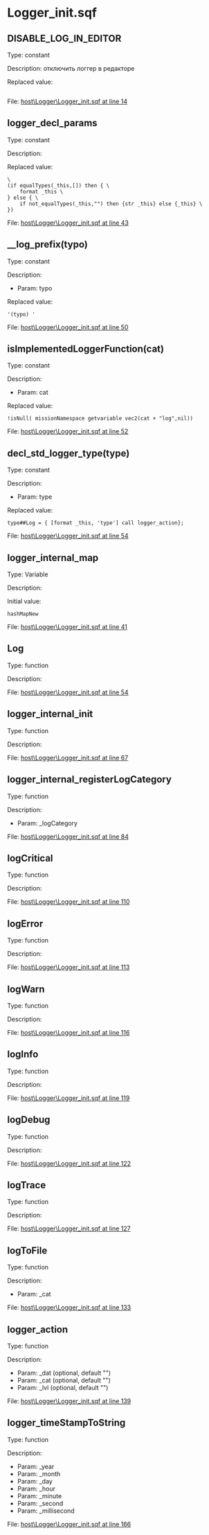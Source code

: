 # Logger_init.sqf

## DISABLE_LOG_IN_EDITOR

Type: constant

Description: отключить логгер в редакторе


Replaced value:
```sqf

```
File: [host\Logger\Logger_init.sqf at line 14](../../../Src/host/Logger/Logger_init.sqf#L14)
## __logger_decl_params__

Type: constant

Description: 


Replaced value:
```sqf
\
(if equalTypes(_this,[]) then { \
	format _this \
} else { \
	if not_equalTypes(_this,"") then {str _this} else {_this} \
})
```
File: [host\Logger\Logger_init.sqf at line 43](../../../Src/host/Logger/Logger_init.sqf#L43)
## __log_prefix(typo)

Type: constant

Description: 
- Param: typo

Replaced value:
```sqf
'(typo)	'
```
File: [host\Logger\Logger_init.sqf at line 50](../../../Src/host/Logger/Logger_init.sqf#L50)
## isImplementedLoggerFunction(cat)

Type: constant

Description: 
- Param: cat

Replaced value:
```sqf
!isNull( missionNamespace getvariable vec2(cat + "log",nil))
```
File: [host\Logger\Logger_init.sqf at line 52](../../../Src/host/Logger/Logger_init.sqf#L52)
## decl_std_logger_type(type)

Type: constant

Description: 
- Param: type

Replaced value:
```sqf
type##Log = { [format _this, 'type'] call logger_action};
```
File: [host\Logger\Logger_init.sqf at line 54](../../../Src/host/Logger/Logger_init.sqf#L54)
## logger_internal_map

Type: Variable

Description: 


Initial value:
```sqf
hashMapNew
```
File: [host\Logger\Logger_init.sqf at line 41](../../../Src/host/Logger/Logger_init.sqf#L41)
## Log

Type: function

Description: 


File: [host\Logger\Logger_init.sqf at line 54](../../../Src/host/Logger/Logger_init.sqf#L54)
## logger_internal_init

Type: function

Description: 


File: [host\Logger\Logger_init.sqf at line 67](../../../Src/host/Logger/Logger_init.sqf#L67)
## logger_internal_registerLogCategory

Type: function

Description: 
- Param: _logCategory

File: [host\Logger\Logger_init.sqf at line 84](../../../Src/host/Logger/Logger_init.sqf#L84)
## logCritical

Type: function

Description: 


File: [host\Logger\Logger_init.sqf at line 110](../../../Src/host/Logger/Logger_init.sqf#L110)
## logError

Type: function

Description: 


File: [host\Logger\Logger_init.sqf at line 113](../../../Src/host/Logger/Logger_init.sqf#L113)
## logWarn

Type: function

Description: 


File: [host\Logger\Logger_init.sqf at line 116](../../../Src/host/Logger/Logger_init.sqf#L116)
## logInfo

Type: function

Description: 


File: [host\Logger\Logger_init.sqf at line 119](../../../Src/host/Logger/Logger_init.sqf#L119)
## logDebug

Type: function

Description: 


File: [host\Logger\Logger_init.sqf at line 122](../../../Src/host/Logger/Logger_init.sqf#L122)
## logTrace

Type: function

Description: 


File: [host\Logger\Logger_init.sqf at line 127](../../../Src/host/Logger/Logger_init.sqf#L127)
## logToFile

Type: function

Description: 
- Param: _cat

File: [host\Logger\Logger_init.sqf at line 133](../../../Src/host/Logger/Logger_init.sqf#L133)
## logger_action

Type: function

Description: 
- Param: _dat (optional, default "")
- Param: _cat (optional, default "")
- Param: _lvl (optional, default "")

File: [host\Logger\Logger_init.sqf at line 139](../../../Src/host/Logger/Logger_init.sqf#L139)
## logger_timeStampToString

Type: function

Description: 
- Param: _year
- Param: _month
- Param: _day
- Param: _hour
- Param: _minute
- Param: _second
- Param: _millisecond

File: [host\Logger\Logger_init.sqf at line 166](../../../Src/host/Logger/Logger_init.sqf#L166)
